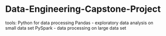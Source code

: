 # Data-Engineering-Capstone-Project

tools:
Python for data processing
Pandas - exploratory data analysis on small data set
PySpark - data processing on large data set
